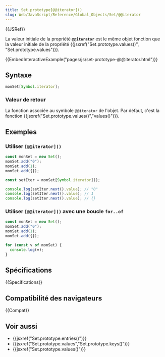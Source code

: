 ```yaml
---
title: Set.prototype[@@iterator]()
slug: Web/JavaScript/Reference/Global_Objects/Set/@@iterator
---
```


{{JSRef}}

La valeur initiale de la propriété **`@@iterator`** est le même objet fonction que la valeur initiale de la propriété {{jsxref("Set.prototype.values()", "Set.prototype.values")}}.

{{EmbedInteractiveExample("pages/js/set-prototype-@@iterator.html")}}

## Syntaxe

```js
monSet[Symbol.iterator];
```

### Valeur de retour

La fonction associée au symbole `@@iterator` de l'objet. Par défaut, c'est la fonction {{jsxref("Set.prototype.values()","values()")}}.

## Exemples

### Utiliser `[@@iterator]()`

```js
const monSet = new Set();
monSet.add("0");
monSet.add(1);
monSet.add({});

const setIter = monSet[Symbol.iterator]();

console.log(setIter.next().value); // "0"
console.log(setIter.next().value); // 1
console.log(setIter.next().value); // {}
```

### Utiliser `[@@iterator]()` avec une boucle `for..of`

```js
const monSet = new Set();
monSet.add("0");
monSet.add(1);
monSet.add({});

for (const v of monSet) {
  console.log(v);
}
```

## Spécifications

{{Specifications}}

## Compatibilité des navigateurs

{{Compat}}

## Voir aussi

- {{jsxref("Set.prototype.entries()")}}
- {{jsxref("Set.prototype.values","Set.prototype.keys()")}}
- {{jsxref("Set.prototype.values()")}}

